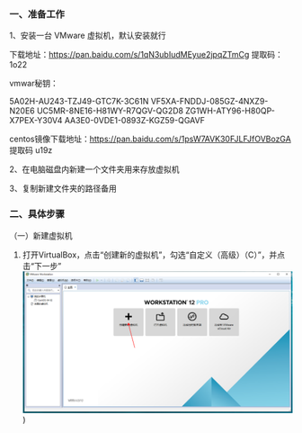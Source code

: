 
### 一、准备工作

1、安装一台 VMware 虚拟机，默认安装就行

下载地址：https://pan.baidu.com/s/1qN3ubIudMEyue2jpqZTmCg  提取码：1o22

vmwar秘钥：

5A02H-AU243-TZJ49-GTC7K-3C61N
VF5XA-FNDDJ-085GZ-4NXZ9-N20E6
UC5MR-8NE16-H81WY-R7QGV-QG2D8
ZG1WH-ATY96-H80QP-X7PEX-Y30V4
AA3E0-0VDE1-0893Z-KGZ59-QGAVF

centos镜像下载地址：https://pan.baidu.com/s/1psW7AVK30FJLFJfOVBozGA 提取码 u19z

2、在电脑磁盘内新建一个文件夹用来存放虚拟机

3、复制新建文件夹的路径备用

### 二、具体步骤

（一）新建虚拟机

1. 打开VirtualBox，点击“创建新的虚拟机”，勾选“自定义（高级）（C）”，并点击“下一步”
   ![](../images/img1.png))
